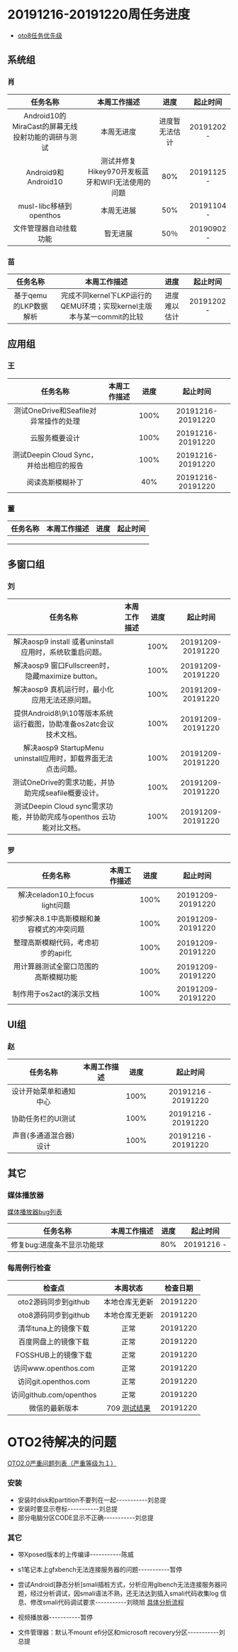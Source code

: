 # 20191216-20191220周任务进度
- [oto8任务优先级](https://github.com/openthos/app-testing-results/blob/master/%E5%8A%9F%E8%83%BD%E6%B5%8B%E8%AF%95%E7%9B%B8%E5%85%B3/oto8%E4%BB%BB%E5%8A%A1%E4%BC%98%E5%85%88%E7%BA%A7%E5%88%97%E8%A1%A8.md)

## 系统组

### 肖

|                     任务名称                      |                   本周工作描述                   |      进度      |  起止时间  |
| :-----------------------------------------------: | :----------------------------------------------: | :------------: | :--------: |
| Android10的MiraCast的屏幕无线投射功能的调研与测试 |                    本周无进度                    | 进度暂无法估计 | 20191202 - |
|                Android9和Android10                | 测试并修复Hikey970开发板蓝牙和WIFI无法使用的问题 |      80%       | 20191125 - |
|              musl-libc移植到openthos              |                    本周无进展                    |      50%       | 20191104 - |
|              文件管理器自动挂载功能               |                     暂无进展                     |      50％      | 20190902 - |



### 苗

|       任务名称        |                         本周工作描述                         |     进度     |  起止时间  |
| :-------------------: | :----------------------------------------------------------: | :----------: | :--------: |
| 基于qemu的LKP数据解析 | 完成不同kernel下LKP运行的QEMU环境；实现kernel主版本与某一commit的比较 | 进度难以估计 | 20191202 - |

## 应用组

### 王

|                任务名称                 | 本周工作描述 | 进度 |     起止时间      |
| :-------------------------------------: | :----------: | :--: | :---------------: |
|  测试OneDrive和Seafile对异常操作的处理  |              | 100% | 20191216-20191220 |
|             云服务概要设计              |              | 100% | 20191216-20191220 |
| 测试Deepin Cloud Sync，并给出相应的报告 |              | 100% | 20191216-20191220 |
|            阅读高斯模糊补丁             |              | 40%  | 20191216-20191220 |

### 董

| 任务名称 | 本周工作描述 | 进度 | 起止时间 |
| :------: | :----------: | :--: | :------: |
|          |              |      |          |
|          |              |      |          |
|          |              |      |          |

## 多窗口组

### 刘

|                           任务名称                           | 本周工作描述 | 进度 |     起止时间      |
| :----------------------------------------------------------: | :----------: | :--: | :---------------: |
|   解决aosp9 install 或者uninstall应用时，系统软重启问题。    |              | 100% | 20191209-20191220 |
|      解决aosp9 窗口Fullscreen时，隐藏maximize button。       |              | 100% | 20191209-20191220 |
|        解决aosp9 真机运行时，最小化应用无法还原问题。        |              | 100% | 20191209-20191220 |
| 提供Android8\9\10等版本系统运行截图，协助准备os2atc会议技术文档。 |              | 100% | 20191209-20191220 |
| 解决aosp9 StartupMenu uninstall应用时，卸载界面无法点击问题。 |              | 100% | 20191209-20191220 |
|     测试OneDrive的需求功能，并协助完成seafile概要设计。      |              | 100% | 20191209-20191220 |
| 测试Deepin Cloud sync需求功能，并协助完成与openthos 云功能对比文档。 |              | 100% | 20191209-20191220 |

### 罗

|                 任务名称                  | 本周工作描述 | 进度 |     起止时间      |
| :---------------------------------------: | :----------: | :--: | :---------------: |
|      解决celadon10上focus light问题       |              | 100% | 20191209-20191220 |
| 初步解决8.1中高斯模糊和兼容模式的冲突问题 |              | 100% | 20191209-20191220 |
|     整理高斯模糊代码，考虑初步的api化     |              | 100% | 20191209-20191220 |
|   用计算器测试全窗口范围的高斯模糊功能    |              | 100% | 20191209-20191220 |
|         制作用于os2act的演示文档          |              | 100% | 20191209-20191220 |

## UI组

### 赵

|        任务名称        | 本周工作描述 | 进度 |      起止时间       |
| :--------------------: | :----------: | :--: | :-----------------: |
| 设计开始菜单和通知中心 |              | 100% | 20191216 - 20191220 |
|   协助任务栏的UI测试   |              | 100% | 20191216 - 20191220 |
| 声音(多通道混合器)设计 |              | 100% | 20191216 - 20191220 |

## 其它

### 媒体播放器

[媒体播放器bug列表](https://github.com/openthos/app-testing-results/blob/master/%E5%85%B6%E5%AE%83%E5%BA%94%E7%94%A8/oto%E5%AA%92%E4%BD%93%E6%92%AD%E6%94%BE%E5%99%A8.md)

|          任务名称          | 本周工作描述 | 进度 |  起止时间  |
| :------------------------: | :----------: | :--: | :--------: |
| 修复bug:进度条不显示功能球 |              | 80%  | 20191216 - |

### 每周例行检查

|         检查点          |                           本周状态                           | 检查日期 |
| :---------------------: | :----------------------------------------------------------: | :------: |
|  oto2源码同步到github   |                        本地仓库无更新                        | 20191220 |
|  oto8源码同步到github   |                        本地仓库无更新                        | 20191220 |
|  清华tuna上的镜像下载   |                             正常                             | 20191220 |
|  百度网盘上的镜像下载   |                             正常                             | 20191220 |
|   FOSSHUB上的镜像下载   |                             正常                             | 20191220 |
|  访问www.openthos.com   |                             正常                             | 20191220 |
|  访问git.openthos.com   |                             正常                             | 20191220 |
| 访问github.com/openthos |                             正常                             | 20191220 |
|     微信的最新版本      | 709 [测试结果](https://github.com/openthos/app-testing-results/blob/master/%E5%85%B6%E5%AE%83%E5%BA%94%E7%94%A8/%E5%BE%AE%E4%BF%A1%E9%97%AE%E9%A2%98.md) | 20191220 |



# OTO2待解决的问题
[OTO2.0严重问题列表（严重等级为１）](https://github.com/openthos/app-testing-results/blob/master/%E5%8A%9F%E8%83%BD%E6%B5%8B%E8%AF%95%E7%9B%B8%E5%85%B3/OTO2.0%E4%B8%A5%E9%87%8D%E9%97%AE%E9%A2%98%E5%88%97%E8%A1%A8.md)

### 安装

- 安装时disk和partition不要列在一起-----------刘总提
- 安装时要显示卷标-----------刘总提
- 部分电脑分区CODE显示不正确-----------刘总提

### 其它

- 带Xposed版本的上传编译-----------陈威

- s1笔记本上gfxbench无法连接服务器的问题-----------暂停

- 尝试Android[静态分析]smali插桩方式，分析应用glbench无法连接服务器问题，经过分析调试，因smali语法不熟，还无法达到插入smali代码收集log 信息、修改smali代码调试要求-----------刘晓旭 [具体分析流程](https://github.com/openthos/multiwin-analysis/blob/master/multiwindow/liuxx/Android%20smali%22%E6%8F%92%E6%A1%A9%22%E8%B0%83%E8%AF%95apk.md)
- 视频播放器-----------暂停
- 文件管理器：默认不mount efi分区和microsoft recovery分区-----------刘总提

